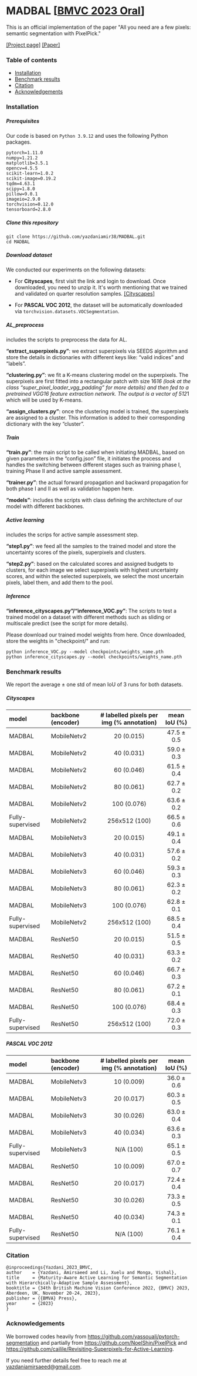 # MADBAL [[BMVC 2023 Oral](https://bmvc2023.org)]
This is an official implementation of the paper "All you need are a few pixels: semantic segmentation with PixelPick."


[[Project page]](http://signal.ee.psu.edu/research/MADBAL.html)
[[Paper]](https://arxiv.org/abs/2104.06394 "Paper")


### Table of contents
* [Installation](#installation)
* [Benchmark results](#benchmark-results)
* [Citation](#citation)
* [Acknowledgements](#acknowledgements)

### Installation
##### Prerequisites
Our code is based on `Python 3.9.12` and uses the following Python packages.
```
pytorch=1.11.0
numpy=1.21.2
matplotlib=3.5.1
opencv=4.5.5
scikit-learn=1.0.2
scikit-image=0.19.2
tqdm=4.63.1
scipy=1.8.0
pillow=9.0.1
imageio=2.9.0
torchvision=0.12.0
tensorboard=2.8.0
```


##### Clone this repository
```shell
git clone https://github.com/yazdaniamir38/MADBAL.git
cd MADBAL
```

##### Download dataset
We conducted our experiments on the following datasets:

* For __Cityscapes__, first visit the link and login to download. Once downloaded, you need to unzip it. It's worth mentioning that we trained and validated on quarter resolution samples. [[Cityscapes]](https://www.cityscapes-dataset.com "cityscapes")

* For __PASCAL VOC 2012__, the dataset will be automatically downloaded via `torchvision.datasets.VOCSegmentation`. 
##### AL_preprocess
includes the scripts to preprocess the data for AL.

__“extract_superpixels.py”__: we extract superpixels via SEEDS algorithm and store the details in dictionaries with different keys like: “valid indices” and “labels”.

__“clustering.py”__: we fit a K-means clustering model on the superpixels. The superpixels are first fitted into a rectangular patch with size 16*16 (look at the class “super_pixel_loader_vgg_padding” for more details) and then fed to a pretrained VGG16 feature extraction network. The output is a vector of 512*1 which will be used by K-means.

__“assign_clusters.py”__: once the clustering model is trained, the superpixels are assigned to a cluster. This information is added to their corresponding dictionary with the key “cluster”.
##### Train
__“train.py”__: the main script to be called when initiating MADBAL, based on given parameters in the “config.json” file, it initiates the process and handles the switching between different stages such as training phase I, training Phase II and active sample assessment.

__“trainer.py”__: the actual forward propagation and backward propagation for both phase I and II as well as validation happen here.

__“models”__: includes the scripts with class defining the architecture of our model with different backbones. 
##### Active learning
includes the scrips for active sample assessment step.

__“step1.py”__: we feed all the samples to the trained model and store the uncertainty
scores of the pixels, superpixels and clusters.

__“step2.py”__: based on the calculated scores and assigned budgets to clusters, for each image we select superpixels with highest uncertainty scores, and within the selected superpixels, we select the most uncertain pixels, label them, and add them to the pool.
##### Inference
__“inference_cityscapes.py”/“inference_VOC.py”__: The scripts to test a trained model on a dataset with different methods such as sliding or multiscale predict (see the script for more details).

Please download our trained model weights from here. Once downloaded, store the weights in "checkpoint/" and run:
```shell
python inference_VOC.py --model checkpoints/weights_name.pth
python inference_cityscapes.py --model checkpoints/weights_name.pth
```


### Benchmark results
We report the average ± one std of mean IoU of 3 runs for both datasets.
##### Cityscapes
model|backbone (encoder)| # labelled pixels per img (% annotation) | mean IoU (%)
:---|:---|:---:|:---:
MADBAL|MobileNetv2|20 (0.015)|47.5 ± 0.5
MADBAL|MobileNetv2|40 (0.031)|59.0 ± 0.3
MADBAL|MobileNetv2|60 (0.046)|61.5 ± 0.4
MADBAL|MobileNetv2|80 (0.061)|62.7 ± 0.2
MADBAL|MobileNetv2|100 (0.076)|63.6 ± 0.2
Fully-supervised|MobileNetv2|256x512 (100)| 66.5 ± 0.6
MADBAL|MobileNetv3|20 (0.015)|49.1 ± 0.4
MADBAL|MobileNetv3|40 (0.031)|57.6 ± 0.2
MADBAL|MobileNetv3|60 (0.046)|59.3 ± 0.3
MADBAL|MobileNetv3|80 (0.061)|62.3 ± 0.2
MADBAL|MobileNetv3|100 (0.076)|62.8 ± 0.1
Fully-supervised|MobileNetv2|256x512 (100)| 68.5 ± 0.4
MADBAL|ResNet50|20 (0.015)|51.5 ± 0.5
MADBAL|ResNet50|40 (0.031)|63.3 ± 0.2
MADBAL|ResNet50|60 (0.046)|66.7 ± 0.3
MADBAL|ResNet50|80 (0.061)|67.2 ± 0.1
MADBAL|ResNet50|100 (0.076)|68.4 ± 0.3
Fully-supervised|ResNet50|256x512 (100)|72.0 ± 0.3

##### PASCAL VOC 2012
model|backbone (encoder)| # labelled pixels per img (% annotation) | mean IoU (%)
:---|:---|:---:|:---:
MADBAL|MobileNetv3|10 (0.009)|36.0 ± 0.6
MADBAL|MobileNetv3|20 (0.017)|60.3 ± 0.5
MADBAL|MobileNetv3|30 (0.026)|63.0 ± 0.4
MADBAL|MobileNetv3|40 (0.034)|63.6 ± 0.3
Fully-supervised|MobileNetv3|N/A (100)|65.1 ± 0.5
MADBAL|ResNet50|10 (0.009)|67.0 ± 0.7
MADBAL|ResNet50|20 (0.017)|72.4 ± 0.4
MADBAL|ResNet50|30 (0.026)|73.3 ± 0.5
MADBAL|ResNet50|40 (0.034)|74.3 ± 0.1
Fully-supervised|ResNet50|N/A (100)|76.1 ± 0.4
### Citation
```shell
@inproceedings{Yazdani_2023_BMVC,
author    = {Yazdani, Amirsaeed and Li, Xuelu and Monga, Vishal},
title     = {Maturity-Aware Active Learning for Semantic Segmentation with Hierarchically-Adaptive Sample Assessment},
booktitle = {34th British Machine Vision Conference 2022, {BMVC} 2023, Aberdeen, UK, November 20-24, 2023},
publisher = {{BMVA} Press},
year      = {2023}
}
```

### Acknowledgements
We borrowed codes heavily from https://github.com/yassouali/pytorch-segmentation and partially from https://github.com/NoelShin/PixelPick and https://github.com/cailile/Revisiting-Superpixels-for-Active-Learning.

If you need further details feel free to reach me at yazdaniamirsaeed@gmail.com.
